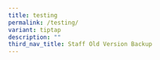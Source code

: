 ```yaml
---
title: testing
permalink: /testing/
variant: tiptap
description: ""
third_nav_title: Staff Old Version Backup
---
```

